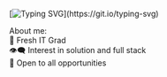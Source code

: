 <!--
**SuchPige/SuchPige** is a ✨ _special_ ✨ repository because its `README.md` (this file) appears on your GitHub profile.

Here are some ideas to get you started:

- 🔭 I’m currently working on ...
- 🌱 I’m currently learning ...
- 👯 I’m looking to collaborate on ...
- 🤔 I’m looking for help with ...
- 💬 Ask me about ...
- 📫 How to reach me: ...
- 😄 Pronouns: ...
- ⚡ Fun fact: ...
-->

[![Typing SVG](https://readme-typing-svg.demolab.com?font=Fira+Code&weight=500&size=22&pause=1000&color=499CF7&random=false&width=435&lines=Hi+there+%F0%9F%91%8B;Welcome+to+my+Github!)](https://git.io/typing-svg)

About me:  
🌱 Fresh IT Grad  
👁‍🗨 Interest in solution and full stack  
📢 Open to all opportunities
